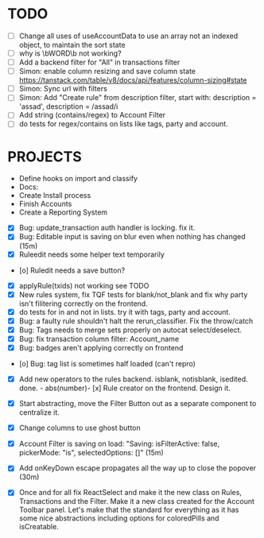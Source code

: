 # TODO
- [ ] Change all uses of useAccountData to use an array not an indexed object, to maintain the sort state
- [ ] why is \bWORD\b not working?
- [ ] Add a backend filter for "All" in transactions filter
- [ ] Simon: enable column resizing and save column state https://tanstack.com/table/v8/docs/api/features/column-sizing#state
- [ ] Simon: Sync url with filters
- [ ] Simon: Add "Create rule" from description filter, start with: description = 'assad', description = /assad/i
- [ ] Add string (contains/regex) to Account Filter
- [ ] do tests for regex/contains on lists like tags, party and account.

# PROJECTS
- Define hooks on import and classify
- Docs:
- Create Install process
- Finish Accounts
- Create a Reporting System








- [x] Bug: update_transaction auth handler is locking. fix it.
- [x] Bug: Editable input is saving on blur even when nothing has changed (15m)
- [x] Ruleedit needs some helper text temporarily
- [o] Ruledit needs a save button?
- [x] applyRule(txids) not working see TODO
- [x] New rules system, fix TQF tests for blank/not_blank and fix why party isn't filitering correctly on the frontend.
- [x] do tests for in and not in lists. try it with tags, party and account.
- [x] Bug: a faulty rule shouldn't halt the rerun_classifier. Fix the throw/catch
- [x] Bug: Tags needs to merge sets properly on autocat select/deselect.
- [x] Bug: fix transaction column filter: Account_name
- [x] Bug: badges aren't applying correctly on frontend
- [o] Bug: tag list is sometimes half loaded (can't repro)
- [x] Add new operators to the rules backend. isblank, notisblank, isedited. done.
       - abs(number)- [x] Rule creator on the frontend. Design it.
- [x] Start abstracting, move the Filter Button out as a separate component to centralize it.
- [x] Change columns to use ghost button
- [x] Account Filter is saving on load: "Saving: isFilterActive: false, pickerMode: "is", selectedOptions: []" (15m)
- [x] Add onKeyDown escape propagates all the way up to close the popover (30m)
- [x] Once and for all fix ReactSelect and make it the new class on Rules, Transactions and the Filter. Make it a new class created for the Account Toolbar panel. Let's make that the standard for everything as it has some nice abstractions including options for coloredPills and isCreatable.

